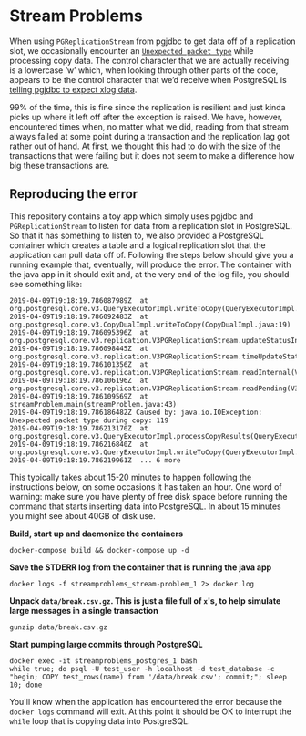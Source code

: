 # Stream Problems

When using `PGReplicationStream` from pgjdbc to get data off of a replication slot, we occasionally encounter an [`Unexpected packet type`](https://github.com/pgjdbc/pgjdbc/blob/REL42.2.5/pgjdbc/src/main/java/org/postgresql/core/v3/QueryExecutorImpl.java#L1236) while processing copy data. The control character that we are actually receiving is a lowercase ‘w’ which, when looking through other parts of the code, appears to be the control character that we’d receive when PostgreSQL is [telling pgjdbc to expect xlog data](https://github.com/pgjdbc/pgjdbc/blob/REL42.2.5/pgjdbc/src/main/java/org/postgresql/core/v3/replication/V3PGReplicationStream.java#L139).

99% of the time, this is fine since the replication is resilient and just kinda picks up where it left off after the exception is raised. We have, however, encountered times when, no matter what we did, reading from that stream always failed at some point during a transaction and the replication lag got rather out of hand. At first, we thought this had to do with the size of the transactions that were failing but it does not seem to make a difference how big these transactions are.

## Reproducing the error

This repository contains a toy app which simply uses pgjdbc and `PGReplicationStream` to listen for data from a replication slot in PostgreSQL. So that it has something to listen to, we also provided a PostgreSQL container which creates a table and a logical replication slot that the application can pull data off of. Following the steps below should give you a running example that, eventually, will produce the error. The container with the java app in it should exit and, at the very end of the log file, you should see something like:

```
2019-04-09T19:18:19.786087989Z  at org.postgresql.core.v3.QueryExecutorImpl.writeToCopy(QueryExecutorImpl.java:1000)
2019-04-09T19:18:19.786092483Z  at org.postgresql.core.v3.CopyDualImpl.writeToCopy(CopyDualImpl.java:19)
2019-04-09T19:18:19.786095396Z  at org.postgresql.core.v3.replication.V3PGReplicationStream.updateStatusInternal(V3PGReplicationStream.java:189)
2019-04-09T19:18:19.786098445Z  at org.postgresql.core.v3.replication.V3PGReplicationStream.timeUpdateStatus(V3PGReplicationStream.java:181)
2019-04-09T19:18:19.786101356Z  at org.postgresql.core.v3.replication.V3PGReplicationStream.readInternal(V3PGReplicationStream.java:121)
2019-04-09T19:18:19.786106196Z  at org.postgresql.core.v3.replication.V3PGReplicationStream.readPending(V3PGReplicationStream.java:78)
2019-04-09T19:18:19.786109569Z  at streamProblem.main(streamProblem.java:43)
2019-04-09T19:18:19.786186482Z Caused by: java.io.IOException: Unexpected packet type during copy: 119
2019-04-09T19:18:19.786213170Z  at org.postgresql.core.v3.QueryExecutorImpl.processCopyResults(QueryExecutorImpl.java:1236)
2019-04-09T19:18:19.786216840Z  at org.postgresql.core.v3.QueryExecutorImpl.writeToCopy(QueryExecutorImpl.java:998)
2019-04-09T19:18:19.786219961Z  ... 6 more
```

This typically takes about 15-20 minutes to happen following the instructions below, on some occasions it has taken an hour. One word of warning: make sure you have plenty of free disk space before running the command that starts inserting data into PostgreSQL. In about 15 minutes you might see about 40GB of disk use.

**Build, start up and daemonize the containers**

```
docker-compose build && docker-compose up -d
```

**Save the STDERR log from the container that is running the java app**

```
docker logs -f streamproblems_stream-problem_1 2> docker.log
```

**Unpack `data/break.csv.gz`. This is just a file full of `x`'s, to help simulate large messages in a single transaction**

```
gunzip data/break.csv.gz
```

**Start pumping large commits through PostgreSQL**

```
docker exec -it streamproblems_postgres_1 bash
while true; do psql -U test_user -h localhost -d test_database -c "begin; COPY test_rows(name) from '/data/break.csv'; commit;"; sleep 10; done
```

You'll know when the application has encountered the error because the `docker logs` command will exit. At this point it should be OK to interrupt the `while` loop that is copying data into PostgreSQL.
